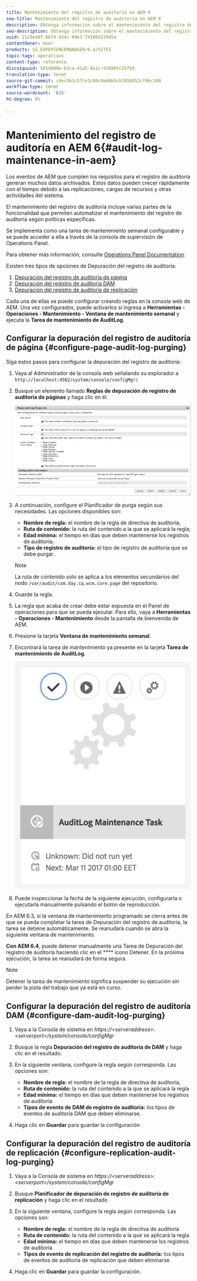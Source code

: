 ```yaml
---
title: Mantenimiento del registro de auditoría en AEM 6
seo-title: Mantenimiento del registro de auditoría en AEM 6
description: Obtenga información sobre el mantenimiento del registro de auditoría en AEM.
seo-description: Obtenga información sobre el mantenimiento del registro de auditoría en AEM.
uuid: 212de4df-6bf4-434c-94e1-74186d21945a
contentOwner: User
products: SG_EXPERIENCEMANAGER/6.4/SITES
topic-tags: operations
content-type: reference
discoiquuid: 565d89de-b3ca-41a5-8e1c-d10905c25fb5
translation-type: tm+mt
source-git-commit: cdec5b3c57ce1c80c0ed6b5cb7650b52cf9bc340
workflow-type: tm+mt
source-wordcount: '615'
ht-degree: 0%

---
```



# Mantenimiento del registro de auditoría en AEM 6{#audit-log-maintenance-in-aem}

Los eventos de AEM que cumplen los requisitos para el registro de auditoría generan muchos datos archivados. Estos datos pueden crecer rápidamente con el tiempo debido a las replicaciones, cargas de recursos y otras actividades del sistema.

El mantenimiento del registro de auditoría incluye varias partes de la funcionalidad que permiten automatizar el mantenimiento del registro de auditoría según políticas específicas.

Se implementa como una tarea de mantenimiento semanal configurable y se puede acceder a ella a través de la consola de supervisión de Operations Panel.

Para obtener más información, consulte [Operations Panel Documentation](/help/sites-administering/operations-dashboard.md).

Existen tres tipos de opciones de Depuración del registro de auditoría:

1. [Depuración del registro de auditoría de página](/help/sites-administering/operations-audit-log.md#configure-page-audit-log-purging)
1. [Depuración del registro de auditoría DAM](/help/sites-administering/operations-audit-log.md#configure-dam-audit-log-purging)
1. [Depuración del registro de auditoría de replicación](/help/sites-administering/operations-audit-log.md#configure-replication-audit-log-purging)

Cada una de ellas se puede configurar creando reglas en la consola web de AEM. Una vez configurados, puede activarlos si ingresa a **Herramientas - Operaciones - Mantenimiento - Ventana de mantenimiento semanal** y ejecuta la **Tarea de mantenimiento de AuditLog**.

## Configurar la depuración del registro de auditoría de página {#configure-page-audit-log-purging}

Siga estos pasos para configurar la depuración del registro de auditoría:

1. Vaya al Administrador de la consola web señalando su explorador a `http://localhost:4502/system/console/configMgr/`

1. Busque un elemento llamado **Reglas de depuración de registro de auditoría de páginas** y haga clic en él.

   ![chlimage_1-365](assets/chlimage_1-365.png)

1. A continuación, configure el Planificador de purga según sus necesidades. Las opciones disponibles son:

   * **Nombre de regla:** el nombre de la regla de directiva de auditoría;
   * **Ruta de contenido:** la ruta del contenido a la que se aplicará la regla;
   * **Edad mínima:** el tiempo en días que deben mantenerse los registros de auditoría;
   * **Tipo de registro de auditoría:** el tipo de registro de auditoría que se debe purgar.

   >[!NOTE]
   >
   >La ruta de contenido solo se aplica a los elementos secundarios del nodo `/var/audit/com.day.cq.wcm.core.page` del repositorio.

1. Guarde la regla.
1. La regla que acaba de crear debe estar expuesta en el Panel de operaciones para que se pueda ejecutar. Para ello, vaya a **Herramientas - Operaciones - Mantenimiento** desde la pantalla de bienvenida de AEM.

1. Presione la tarjeta **Ventana de mantenimiento semanal**.

1. Encontrará la tarea de mantenimiento ya presente en la tarjeta **Tarea de mantenimiento de AuditLog**.

   ![chlimage_1-366](assets/chlimage_1-366.png)

1. Puede inspeccionar la fecha de la siguiente ejecución, configurarla o ejecutarla manualmente pulsando el botón de reproducción.

En AEM 6.3, si la ventana de mantenimiento programado se cierra antes de que se pueda completar la tarea de Depuración del registro de auditoría, la tarea se detiene automáticamente. Se reanudará cuando se abra la siguiente ventana de mantenimiento.

**Con AEM 6.4**, puede detener manualmente una Tarea de Depuración del registro de auditoría haciendo clic en el  **** icono Detener. En la próxima ejecución, la tarea se reanudará de forma segura.

>[!NOTE]
>
>Detener la tarea de mantenimiento significa suspender su ejecución sin perder la pista del trabajo que ya está en curso.

## Configurar la depuración del registro de auditoría DAM {#configure-dam-audit-log-purging}

1. Vaya a la Consola de sistema en *https://&lt;serveraddress>:&lt;serverport>/system/console/configMgr*
1. Busque la regla **Depuración del registro de auditoría de DAM** y haga clic en el resultado.
1. En la siguiente ventana, configure la regla según corresponda. Las opciones son:

   * **Nombre de regla:** el nombre de la regla de directiva de auditoría;
   * **Ruta de contenido:** la ruta del contenido a la que se aplicará la regla
   * **Edad mínima:** el tiempo en días que deben mantenerse los registros de auditoría
   * **Tipos de evento de DAM de registro de auditoría:** los tipos de eventos de auditoría DAM que deben eliminarse.

1. Haga clic en **Guardar** para guardar la configuración

## Configurar la depuración del registro de auditoría de replicación {#configure-replication-audit-log-purging}

1. Vaya a la Consola de sistema en *https://&lt;serveraddress>:&lt;serverport>/system/console/configMgr*
1. Busque **Planificador de depuración de registro de auditoría de replicación** y haga clic en el resultado
1. En la siguiente ventana, configure la regla según corresponda. Las opciones son:

   * **Nombre de regla:** el nombre de la regla de directiva de auditoría
   * **Ruta de contenido:** la ruta del contenido a la que se aplicará la regla
   * **Edad mínima:** el tiempo en días que deben mantenerse los registros de auditoría
   * **Tipos de evento de replicación del registro de auditoría:** los tipos de eventos de auditoría de replicación que deben eliminarse

1. Haga clic en **Guardar** para guardar la configuración.

